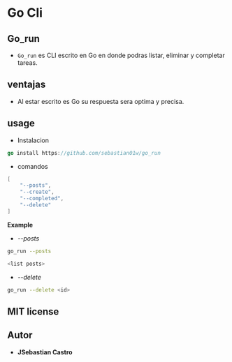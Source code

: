 # Go Cli

## Go_run 

- `Go_run` es CLI escrito en Go en donde podras listar, eliminar y completar tareas.

## ventajas

- Al estar escrito es Go su respuesta sera optima y precisa.

## usage

* Instalacion 

```go
go install https://github.com/sebastian01w/go_run
```

* comandos
````go
[
    "--posts",
    "--create",
    "--completed",
    "--delete"
]
````

**Example**

* *--posts*
````sh
go_run --posts

<list posts>
````

* *--delete*
````sh
go_run --delete <id>
````


## MIT license

## Autor

- **JSebastian Castro**